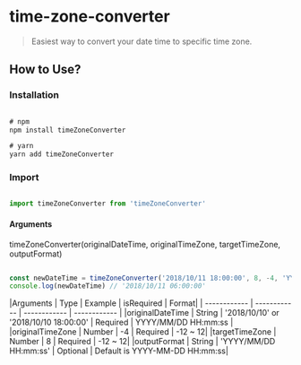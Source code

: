 # time-zone-converter

> Easiest way to convert your date time to specific time zone.

## How to Use?
### Installation

```javascript

# npm 
npm install timeZoneConverter

# yarn
yarn add timeZoneConverter

```

### Import
```javascript

import timeZoneConverter from 'timeZoneConverter'

```
#### Arguments

timeZoneConverter(originalDateTime, originalTimeZone, targetTimeZone, outputFormat)


```javascript

const newDateTime = timeZoneConverter('2018/10/11 18:00:00', 8, -4, 'YYYY/MM/DD HH:mm:ss')
console.log(newDateTime) // '2018/10/11 06:00:00'

```

|Arguments | Type | Example | isRequired | Format|
| ------------ | ------------ | ------------ | ------------ |
|originalDateTime | String | '2018/10/10' or '2018/10/10 18:00:00' | Required | YYYY/MM/DD HH:mm:ss |
|originalTimeZone | Number | -4 | Required | -12 ~ 12|
|targetTimeZone | Number | 8 | Required | -12 ~ 12|
|outputFormat | String | 'YYYY/MM/DD HH:mm:ss' |  Optional | Default is YYYY-MM-DD HH:mm:ss|
